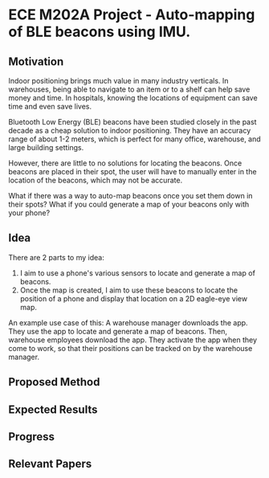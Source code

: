 # ECE M202A Project - Auto-mapping of BLE beacons using IMU. 

## Motivation

Indoor positioning brings much value in many industry verticals. In warehouses, being able to navigate to an item or to a shelf can help save money and time. In hospitals, knowing the locations of equipment can save time and even save lives.

Bluetooth Low Energy (BLE) beacons have been studied closely in the past decade as a cheap solution to indoor positioning. They have an accuracy range of about 1-2 meters, which is perfect for many office, warehouse, and large building settings. 

However, there are little to no solutions for locating the beacons. Once beacons are placed in their spot, the user will have to manually enter in the location of the beacons, which may not be accurate. 

What if there was a way to auto-map beacons once you set them down in their spots? What if you could generate a map of your beacons only with your phone? 


## Idea

There are 2 parts to my idea: 
1. I aim to use a phone's various sensors to locate and generate a map of beacons.
2. Once the map is created, I aim to use these beacons to locate the position of a phone and display that location on a 2D eagle-eye view map.

An example use case of this: A warehouse manager downloads the app. They use the app to locate and generate a map of beacons. Then, warehouse employees download the app. They activate the app when they come to work, so that their positions can be tracked on by the warehouse manager. 


## Proposed Method




## Expected Results


## Progress


## Relevant Papers